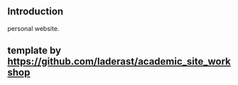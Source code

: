 ## Introduction
personal website.


## template by https://github.com/laderast/academic_site_workshop 
